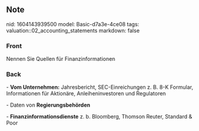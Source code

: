 ## Note
nid: 1604143939500
model: Basic-d7a3e-4ce08
tags: valuation::02_accounting_statements
markdown: false

### Front
Nennen Sie Quellen für Finanzinformationen

### Back
<p>- <b>Vom Unternehmen:</b> Jahresbericht, SEC-Einreichungen z. B.
8-K Formular, Informationen für Aktionäre, Anleiheninvestoren und
Regulatoren
<p>- Daten von <b>Regierungsbehörden</b>
<p>- <b>Finanzinformationsdienste</b> z. b. Bloomberg, Thomson
Reuter, Standard & Poor
